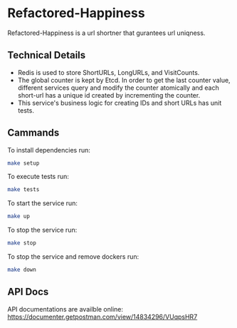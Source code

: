 # Refactored-Happiness

Refactored-Happiness is a url shortner that gurantees url uniqness.

## Technical Details

-   Redis is used to store ShortURLs, LongURLs, and VisitCounts.
-   The global counter is kept by Etcd. In order to get the last counter value, different services query and modify the counter atomically and each short-url has a unique id created by incrementing the counter.
-   This service's business logic for creating IDs and short URLs has unit tests.

## Cammands

To install dependencies run:

```sh
make setup
```

To execute tests run:

```sh
make tests
```

To start the service run:

```sh
make up
```

To stop the service run:

```sh
make stop
```

To stop the service and remove dockers run:

```sh
make down
```

## API Docs

API documentations are availble online:
https://documenter.getpostman.com/view/14834296/VUqpsHR7
